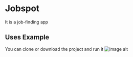 
# Jobspot

It is a job-finding app


## Uses Example
 You can clone or download the project and run it
![image alt](https://shorturl.at/lc8ZI)
